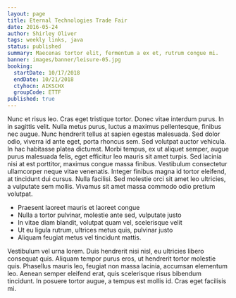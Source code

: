 ```yaml
---
layout: page
title: Eternal Technologies Trade Fair
date: 2016-05-24
author: Shirley Oliver
tags: weekly links, java
status: published
summary: Maecenas tortor elit, fermentum a ex et, rutrum congue mi.
banner: images/banner/leisure-05.jpg
booking:
  startDate: 10/17/2018
  endDate: 10/21/2018
  ctyhocn: AIKSCHX
  groupCode: ETTF
published: true
---
```

Nunc et risus leo. Cras eget tristique tortor. Donec vitae interdum purus. In in sagittis velit. Nulla metus purus, luctus a maximus pellentesque, finibus nec augue. Nunc hendrerit tellus at sapien egestas malesuada. Sed dolor odio, viverra id ante eget, porta rhoncus sem. Sed volutpat auctor vehicula. In hac habitasse platea dictumst. Morbi tempus, ex ut aliquet semper, augue purus malesuada felis, eget efficitur leo mauris sit amet turpis. Sed lacinia nisi at est porttitor, maximus congue massa finibus. Vestibulum consectetur ullamcorper neque vitae venenatis. Integer finibus magna id tortor eleifend, at tincidunt dui cursus. Nulla facilisi. Sed molestie orci sit amet leo ultricies, a vulputate sem mollis. Vivamus sit amet massa commodo odio pretium volutpat.

* Praesent laoreet mauris et laoreet congue
* Nulla a tortor pulvinar, molestie ante sed, vulputate justo
* In vitae diam blandit, volutpat quam vel, scelerisque velit
* Ut eu ligula rutrum, ultrices metus quis, pulvinar justo
* Aliquam feugiat metus vel tincidunt mattis.

Vestibulum vel urna lorem. Duis hendrerit nisi nisl, eu ultricies libero consequat quis. Aliquam tempor purus eros, ut hendrerit tortor molestie quis. Phasellus mauris leo, feugiat non massa lacinia, accumsan elementum leo. Aenean semper eleifend erat, quis scelerisque risus bibendum tincidunt. In posuere tortor augue, a tempus est mollis id. Cras eget facilisis mi.
